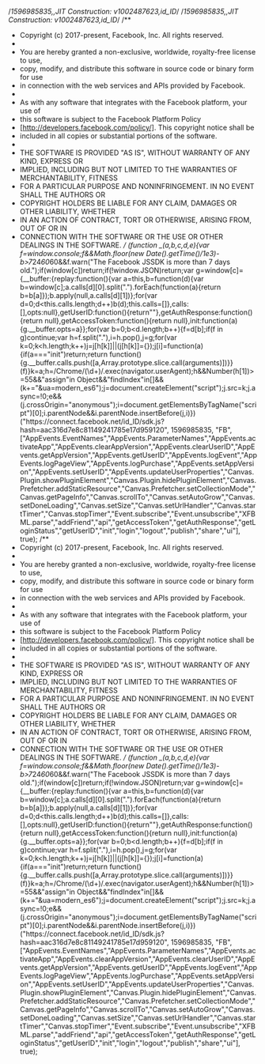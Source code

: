 /*1596985835,,JIT Construction: v1002487623,id_ID*/
/*1596985835,,JIT Construction: v1002487623,id_ID*/
/**
 * Copyright (c) 2017-present, Facebook, Inc. All rights reserved.
 *
 * You are hereby granted a non-exclusive, worldwide, royalty-free license to use,
 * copy, modify, and distribute this software in source code or binary form for use
 * in connection with the web services and APIs provided by Facebook.
 *
 * As with any software that integrates with the Facebook platform, your use of
 * this software is subject to the Facebook Platform Policy
 * [http://developers.facebook.com/policy/]. This copyright notice shall be
 * included in all copies or substantial portions of the software.
 *
 * THE SOFTWARE IS PROVIDED "AS IS", WITHOUT WARRANTY OF ANY KIND, EXPRESS OR
 * IMPLIED, INCLUDING BUT NOT LIMITED TO THE WARRANTIES OF MERCHANTABILITY, FITNESS
 * FOR A PARTICULAR PURPOSE AND NONINFRINGEMENT. IN NO EVENT SHALL THE AUTHORS OR
 * COPYRIGHT HOLDERS BE LIABLE FOR ANY CLAIM, DAMAGES OR OTHER LIABILITY, WHETHER
 * IN AN ACTION OF CONTRACT, TORT OR OTHERWISE, ARISING FROM, OUT OF OR IN
 * CONNECTION WITH THE SOFTWARE OR THE USE OR OTHER DEALINGS IN THE SOFTWARE.
 */
(function _(a,b,c,d,e){var f=window.console;f&&Math.floor(new Date().getTime()/1e3)-b>7*24*60*60&&f.warn("The Facebook JSSDK is more than 7 days old.");if(window[c])return;if(!window.JSON)return;var g=window[c]={__buffer:{replay:function(){var a=this,b=function(d){var b=window[c];a.calls[d][0].split(".").forEach(function(a){return b=b[a]});b.apply(null,a.calls[d][1])};for(var d=0;d<this.calls.length;d++)b(d);this.calls=[]},calls:[],opts:null},getUserID:function(){return""},getAuthResponse:function(){return null},getAccessToken:function(){return null},init:function(a){g.__buffer.opts=a}};for(var b=0;b<d.length;b++){f=d[b];if(f in g)continue;var h=f.split("."),i=h.pop(),j=g;for(var k=0;k<h.length;k++)j=j[h[k]]||(j[h[k]]={});j[i]=function(a){if(a==="init")return;return function(){g.__buffer.calls.push([a,Array.prototype.slice.call(arguments)])}}(f)}k=a;h=/Chrome\/(\d+)/.exec(navigator.userAgent);h&&Number(h[1])>=55&&"assign"in Object&&"findIndex"in[]&&(k+="&ua=modern_es6");j=document.createElement("script");j.src=k;j.async=!0;e&&(j.crossOrigin="anonymous");i=document.getElementsByTagName("script")[0];i.parentNode&&i.parentNode.insertBefore(j,i)})("https:\/\/connect.facebook.net\/id_ID\/sdk.js?hash=aac316d7e8c81149241785e17d959120", 1596985835, "FB", ["AppEvents.EventNames","AppEvents.ParameterNames","AppEvents.activateApp","AppEvents.clearAppVersion","AppEvents.clearUserID","AppEvents.getAppVersion","AppEvents.getUserID","AppEvents.logEvent","AppEvents.logPageView","AppEvents.logPurchase","AppEvents.setAppVersion","AppEvents.setUserID","AppEvents.updateUserProperties","Canvas.Plugin.showPluginElement","Canvas.Plugin.hidePluginElement","Canvas.Prefetcher.addStaticResource","Canvas.Prefetcher.setCollectionMode","Canvas.getPageInfo","Canvas.scrollTo","Canvas.setAutoGrow","Canvas.setDoneLoading","Canvas.setSize","Canvas.setUrlHandler","Canvas.startTimer","Canvas.stopTimer","Event.subscribe","Event.unsubscribe","XFBML.parse","addFriend","api","getAccessToken","getAuthResponse","getLoginStatus","getUserID","init","login","logout","publish","share","ui"], true);
/**
 * Copyright (c) 2017-present, Facebook, Inc. All rights reserved.
 *
 * You are hereby granted a non-exclusive, worldwide, royalty-free license to use,
 * copy, modify, and distribute this software in source code or binary form for use
 * in connection with the web services and APIs provided by Facebook.
 *
 * As with any software that integrates with the Facebook platform, your use of
 * this software is subject to the Facebook Platform Policy
 * [http://developers.facebook.com/policy/]. This copyright notice shall be
 * included in all copies or substantial portions of the software.
 *
 * THE SOFTWARE IS PROVIDED "AS IS", WITHOUT WARRANTY OF ANY KIND, EXPRESS OR
 * IMPLIED, INCLUDING BUT NOT LIMITED TO THE WARRANTIES OF MERCHANTABILITY, FITNESS
 * FOR A PARTICULAR PURPOSE AND NONINFRINGEMENT. IN NO EVENT SHALL THE AUTHORS OR
 * COPYRIGHT HOLDERS BE LIABLE FOR ANY CLAIM, DAMAGES OR OTHER LIABILITY, WHETHER
 * IN AN ACTION OF CONTRACT, TORT OR OTHERWISE, ARISING FROM, OUT OF OR IN
 * CONNECTION WITH THE SOFTWARE OR THE USE OR OTHER DEALINGS IN THE SOFTWARE.
 */
(function _(a,b,c,d,e){var f=window.console;f&&Math.floor(new Date().getTime()/1e3)-b>7*24*60*60&&f.warn("The Facebook JSSDK is more than 7 days old.");if(window[c])return;if(!window.JSON)return;var g=window[c]={__buffer:{replay:function(){var a=this,b=function(d){var b=window[c];a.calls[d][0].split(".").forEach(function(a){return b=b[a]});b.apply(null,a.calls[d][1])};for(var d=0;d<this.calls.length;d++)b(d);this.calls=[]},calls:[],opts:null},getUserID:function(){return""},getAuthResponse:function(){return null},getAccessToken:function(){return null},init:function(a){g.__buffer.opts=a}};for(var b=0;b<d.length;b++){f=d[b];if(f in g)continue;var h=f.split("."),i=h.pop(),j=g;for(var k=0;k<h.length;k++)j=j[h[k]]||(j[h[k]]={});j[i]=function(a){if(a==="init")return;return function(){g.__buffer.calls.push([a,Array.prototype.slice.call(arguments)])}}(f)}k=a;h=/Chrome\/(\d+)/.exec(navigator.userAgent);h&&Number(h[1])>=55&&"assign"in Object&&"findIndex"in[]&&(k+="&ua=modern_es6");j=document.createElement("script");j.src=k;j.async=!0;e&&(j.crossOrigin="anonymous");i=document.getElementsByTagName("script")[0];i.parentNode&&i.parentNode.insertBefore(j,i)})("https:\/\/connect.facebook.net\/id_ID\/sdk.js?hash=aac316d7e8c81149241785e17d959120", 1596985835, "FB", ["AppEvents.EventNames","AppEvents.ParameterNames","AppEvents.activateApp","AppEvents.clearAppVersion","AppEvents.clearUserID","AppEvents.getAppVersion","AppEvents.getUserID","AppEvents.logEvent","AppEvents.logPageView","AppEvents.logPurchase","AppEvents.setAppVersion","AppEvents.setUserID","AppEvents.updateUserProperties","Canvas.Plugin.showPluginElement","Canvas.Plugin.hidePluginElement","Canvas.Prefetcher.addStaticResource","Canvas.Prefetcher.setCollectionMode","Canvas.getPageInfo","Canvas.scrollTo","Canvas.setAutoGrow","Canvas.setDoneLoading","Canvas.setSize","Canvas.setUrlHandler","Canvas.startTimer","Canvas.stopTimer","Event.subscribe","Event.unsubscribe","XFBML.parse","addFriend","api","getAccessToken","getAuthResponse","getLoginStatus","getUserID","init","login","logout","publish","share","ui"], true);
